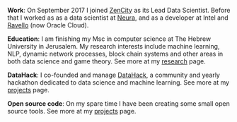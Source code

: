**Work**: On September 2017 I joined [ZenCity] as its Lead Data Scientist. Before that I worked as as a data scientist at [Neura], and as a developer at Intel and [Ravello] (now Oracle Cloud).

**Education**: I am finishing my Msc in computer science at The Hebrew University in Jerusalem. My research interests include machine learning, NLP, dynamic network processes, block chain systems and other areas in both data science and game theory. See more at my [research][Research] page.

**DataHack**: I co-founded and manage [DataHack], a community and yearly hackathon dedicated to data science and machine learning. See more at my [projects][Projects] page.

**Open source code**: On my spare time I have been creating some small open source tools. See more at my [projects][Projects] page.


[ZenCity]: http://zencity.io/
[Neura]: http://www.theneura.com/
[Ravello]: www.ravellosystems.com
[DataHack]: http://datahack-il.com
[Projects]: /projects.html
[Research]: /research.html
